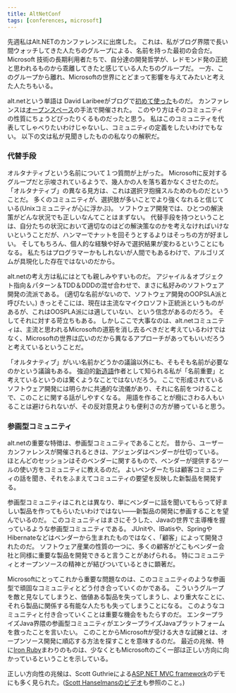 ```yaml
---
title: AltNetConf
tags: [conferences, microsoft]
---
```


先週私はAlt.NETのカンファレンスに出席した。
これは、私がブログ界隈で長い間ウォッチしてきた人たちのグループによる、名前を持った最初の会合だ。
Microsoft 技術の長期利用者たちで、自分達の開発哲学が、レドモンド発の正統と思われるものから乖離してきたと感じている人たちのグループだ。
一方、このグループから離れ、Microsoftの世界にとどまって影響を与えてみたいと考えた人たちもいる。

alt.netという単語は David Laribeeがブログで[初めて使った](http://laribee.com/blog/2007/04/10/altnet/)ものだ。
カンファレンスは[オープンスペース](OpenSpace)の手法で開催された。
このやり方はそのコミュニティの性質にちょうどぴったりくるものだったと思う。
私はこのコミュニティを代表してしゃべりたいわけじゃないし、コミュニティの定義をしたいわけでもない。
以下の文は私が見聞きしたものの私なりの解釈だ。

### 代替手段

オルタナティブという名前について１つ質問が上がった。
Microsoftに反対するグループだと示唆されているようで、幾人かの人を落ち着かなくさせたのだ。
「オルタナティブ」の異なる見方は、これは選択ヲ抱擁スルためのものだということだ。
多くのコミュニティが、選択肢が多いことでより強くなれると信じている(Unixコミュニティが心に浮かぶ)。
ソフトウェア開発では、ひとつの解決策がどんな状況でも正しいなんてことはまずない。
代替手段を持つということは、自分たちの状況において適切なのはどの解決策なのかを考えなければいけないということだが、ハンマーでナットを回そうとするよりはそっちの方が好ましい。
そしてもちろん、個人的な経験や好みで選択結果が変わるということにもなる。
私たちはプログラマーかもしれないが人間でもあるわけで、アルゴリズムが具現化した存在ではないのだから。

alt.netの考え方は私にはとても親しみやすいものだ。
アジャイル＆オブジェクト指向＆パターン＆TDD＆DDDの混ぜ合わせで、まさに私好みのソフトウェア開発の流派である。
(適切な名前がないので、ソフトウェア開発のOOPSLA派と呼びたい。)
きっとそこには、現在は主流なマイクロソフト正統派というものがあるが、これはOOSPLA派には適していない、という信念があるのだろう。
そしてそれに対する苛立ちもある。
しかしここで大事なのは、alt.netコミュニティは、主流と思われるMicrosoftの道筋を消し去るべきだと考えているわけではなく、Microsoftの世界は広いのだから異なるアプローチがあってもいいだろうと考えているということだ。

「オルタナティブ」がいい名前かどうかの議論以外にも、そもそも名前が必要なのかという議論もある。
強迫的[新造語](Neologisms)作者として知られる私が「名前重要」と考えているというのは驚くようなことではないだろう。
ここで形成されているソフトウェア開発には明らかに共通的な流儀があり、それに名前をつけることで、このことに関する話がしやすくなる。
用語を作ることが癇にさわる人もいることは避けられないが、その反対意見よりも便利さの方が勝っていると思う。

### 参画型コミュニティ

alt.netの重要な特徴は、参画型コミュニティであることだ。
昔から、ユーザーカンファレンスが開催されるときは、アジェンダはベンダーが仕切っている。
ほとんどのセッションはそのベンダーに関するもので、ベンダーが提供するツールの使い方をコミュニティに教えるのだ。
よいベンダーたちは顧客コミュニティの話を聞き、それをふまえてコミュニティの要望を反映した新製品を開発する。

参画型コミュニティはこれとは異なり、単にベンダーに話を聞いてもらって好ましい製品を作ってもらいたいわけではない――新製品の開発に参画することを望んでいるのだ。
このコミュニティはまさにそうした、Javaの世界で主導権を握っているような参画型コミュニティである。
JUnitや、IBatisや、SpringやHibernateなどはベンダーから生まれたものではなく、「顧客」によって開発されたのだ。
ソフトウェア産業の性質の一つに、多くの顧客がどこもベンダー会社と同様に重要な製品を開発できると言うことがあげられる。
特にコミュニティとオープンソースの精神とが結びついているときに顕著だ。

Microsoftにとってこれから重要な問題なのは、このコミュニティのような参画型で頑固なコミュニティとどう付き合っていくのかである。
こういうグループを敵と見なしてしまうと、価値ある製品を失ってしまうし、より重大なことに、それら製品に関係する有能な人たちも失ってしまうことになる。
このようなコミュニティと付き合っていくことは重要な機会をもたらすのだ。
エンタープライズJava界隈の参画型コミュニティがエンタープライズJavaプラットフォームを救ったことを言いたい。
このことからMicrosoftが受ける大きな試練とは、オープンソース開発に順応する方法を探すことを意味するのだ。
最近の兆候、特に[Iron Ruby](http://www.iunknown.com/2007/08/ironruby-on-rub.html)まわりのものは、少なくともMicrosoftのごく一部は正しい方向に向かっているということを示している。

正しい方向性の兆候は、Scott Guthrieによる[ASP.NET MVC framework](http://codebetter.com/blogs/jeffrey.palermo/archive/2007/10/05/altnetconf-scott-guthrie-announces-asp-net-mvc-framework-at-alt-net-conf.aspx)のデモにも多く見られた。([Scott Hanselmansのビデオ](http://www.hanselman.com/blog/ScottGuMVCPresentationAndScottHaScreencastFromALTNETConference.aspx)も参照のこと。)
